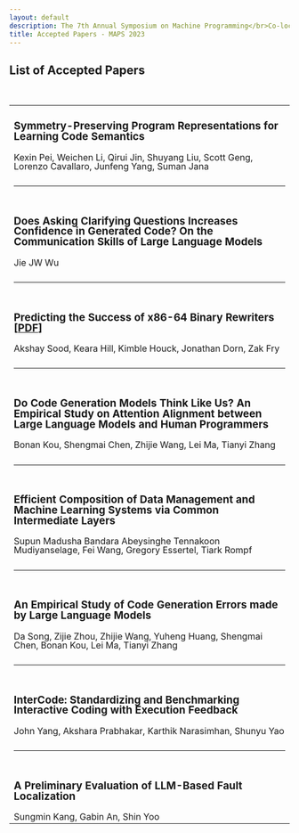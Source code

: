```yaml
---
layout: default
description: The 7th Annual Symposium on Machine Programming</br>Co-located with ESEC/FSE 2023</br>December 3, 2023 - San Francisco, CA, USA</br>
title: Accepted Papers - MAPS 2023
---
```


<style type="text/css" media="screen">

h3 {line-height: 100%;}
td {border: none !important; line-height: 100%; cellspacing: 0; cellpadding: 0; width: 23.33%;}
tr {height: 0;}
/*table {border-collapse: separate; border-spacing: 0 40px;}*/
.rule {height: 50px;}
.authors {font-size: 16px;}

</style>

<h2>List of Accepted Papers</h2>
<br>
<table>
  <tr class="title-row">
    <td><h3>Symmetry-Preserving Program Representations for Learning Code Semantics</h3>
  	<div class="authors">Kexin Pei, Weichen Li, Qirui Jin, Shuyang Liu, Scott Geng, Lorenzo Cavallaro, Junfeng Yang, Suman Jana</div></td>
  </tr>
  <tr class="rule">
  	<td><hr></td>
  </tr>
  <tr class="title-row">
  	<td><h3>Does Asking Clarifying Questions Increases Confidence in Generated Code? On the Communication Skills of Large Language Models</h3>
  	<div class="authors">Jie JW Wu</div></td>
  </tr>
  <tr class="rule">
  	<td><hr></td>
  </tr>
  <tr class="title-row">
	<td><h3>Predicting the Success of x86-64 Binary Rewriters [<a href="assets/predicting_the_success_of_x86_64_binary_rewriters_camera_ready1.pdf">PDF</a>]</h3>
  	<div class="authors">Akshay Sood, Keara Hill, Kimble Houck, Jonathan Dorn, Zak Fry</div></td>
  </tr>
  <tr class="rule">
  	<td><hr></td>
  </tr>
   <tr class="title-row">
	<td><h3>Do Code Generation Models Think Like Us? An Empirical Study on Attention Alignment between Large Language Models and Human Programmers</h3>
  	<div class="authors">Bonan Kou, Shengmai Chen, Zhijie Wang, Lei Ma, Tianyi Zhang</div></td>
  </tr>
  <tr class="rule">
  	<td><hr></td>
  </tr>
   <tr class="title-row">
	<td><h3>Efficient Composition of Data Management and Machine Learning Systems via Common Intermediate Layers</h3>
  	<div class="authors">Supun Madusha Bandara Abeysinghe Tennakoon Mudiyanselage, Fei Wang, Gregory Essertel, Tiark Rompf</div></td>
  </tr>
  <tr class="rule">
  	<td><hr></td>
  </tr>
   <tr class="title-row">
	<td><h3>An Empirical Study of Code Generation Errors made by Large Language Models</h3>
  	<div class="authors">Da Song, Zijie Zhou, Zhijie Wang, Yuheng Huang, Shengmai Chen, Bonan Kou, Lei Ma, Tianyi Zhang</div></td>
  </tr>
  <tr class="rule">
  	<td><hr></td>
  </tr>
   <tr class="title-row">
	<td><h3>InterCode: Standardizing and Benchmarking Interactive Coding with Execution Feedback</h3>
  	<div class="authors">John Yang, Akshara Prabhakar, Karthik Narasimhan, Shunyu Yao</div></td>
  </tr>
  <tr class="rule">
  	<td><hr></td>
  </tr>
   <tr class="title-row">
	<td><h3>A Preliminary Evaluation of LLM-Based Fault Localization</h3>
  	<div class="authors">Sungmin Kang, Gabin An, Shin Yoo</div></td>
  </tr>
</table>
